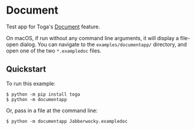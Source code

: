 # Document

Test app for Toga's
[Document](https://toga.beeware.org/en/stable/reference/api/resources/document.html)
feature.

On macOS, if run without any command line arguments, it will display a
file-open dialog. You can navigate to the `examples/documentapp/`
directory, and open one of the two `*.exampledoc` files.

## Quickstart

To run this example:

```
$ python -m pip install toga
$ python -m documentapp
```

Or, pass in a file at the command line:

```
$ python -m documentapp Jabberwocky.exampledoc
```
